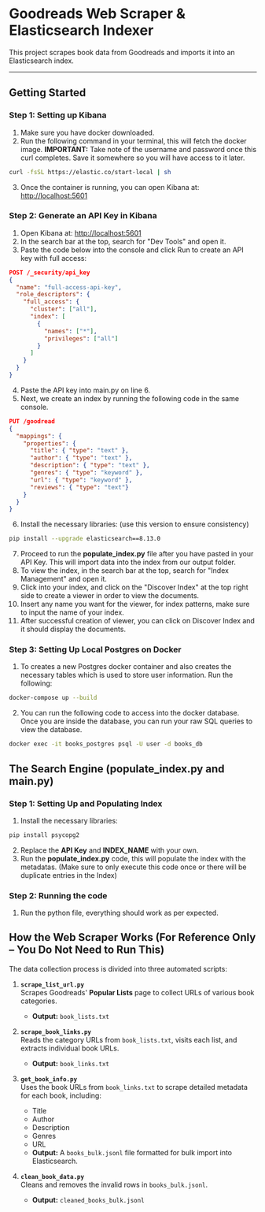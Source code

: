 # Goodreads Web Scraper & Elasticsearch Indexer

This project scrapes book data from Goodreads and imports it into an Elasticsearch index.

---

## Getting Started

### Step 1: Setting up Kibana

1. Make sure you have docker downloaded.
2. Run the following command in your terminal, this will fetch the docker image. **IMPORTANT:** Take note of the username and password once this curl completes. Save it somewhere so you will have access to it later.
```bash
curl -fsSL https://elastic.co/start-local | sh
```
3. Once the container is running, you can open Kibana at: [http://localhost:5601](http://localhost:5601)

### Step 2: Generate an API Key in Kibana

1. Open Kibana at: [http://localhost:5601](http://localhost:5601)
2. In the search bar at the top, search for "Dev Tools" and open it.
3. Paste the code below into the console and click Run to create an API key with full access:

```json
POST /_security/api_key
{
  "name": "full-access-api-key",
  "role_descriptors": {
    "full_access": {
      "cluster": ["all"],
      "index": [
        {
          "names": ["*"],
          "privileges": ["all"]
        }
      ]
    }
  }
}
```

4. Paste the API key into main.py on line 6.
5. Next, we create an index by running the following code in the same console.

```json
PUT /goodread
{
  "mappings": {
    "properties": {
      "title": { "type": "text" },
      "author": { "type": "text" },
      "description": { "type": "text" },
      "genres": { "type": "keyword" },
      "url": { "type": "keyword" },
      "reviews": { "type": "text"}
    }
  }
}
```

6. Install the necessary libraries: (use this version to ensure consistency)
```bash
pip install --upgrade elasticsearch==8.13.0 
```
7. Proceed to run the **populate_index.py** file after you have pasted in your API Key. This will import data into the index from our output folder.
8. To view the index, in the search bar at the top, search for "Index Management" and open it.
9. Click into your index, and click on the "Discover Index" at the top right side to create a viewer in order to view the documents.
10. Insert any name you want for the viewer, for index patterns, make sure to input the name of your index.
11. After successful creation of viewer, you can click on Discover Index and it should display the documents.

### Step 3: Setting Up Local Postgres on Docker

1. To creates a new Postgres docker container and also creates the necessary tables which is used to store user information. Run the following:
```bash
docker-compose up --build
```

2. You can run the following code to access into the docker database. Once you are inside the database, you can run your raw SQL queries to view the database.
```bash
docker exec -it books_postgres psql -U user -d books_db
```

## The Search Engine (populate_index.py and main.py)

### Step 1: Setting Up and Populating Index

1. Install the necessary libraries:
```bash
pip install psycopg2
```
2. Replace the **API Key** and **INDEX_NAME** with your own.
3. Run the **populate_index.py** code, this will populate the index with the metadatas. (Make sure to only execute this code once or there will be duplicate entries in the Index)

### Step 2: Running the code

1. Run the python file, everything should work as per expected.

## How the Web Scraper Works (For Reference Only – You Do Not Need to Run This)

The data collection process is divided into three automated scripts:

1. **`scrape_list_url.py`**  
   Scrapes Goodreads' **Popular Lists** page to collect URLs of various book categories.  
   - **Output:** `book_lists.txt`

2. **`scrape_book_links.py`**  
   Reads the category URLs from `book_lists.txt`, visits each list, and extracts individual book URLs.  
   - **Output:** `book_links.txt`

3. **`get_book_info.py`**  
   Uses the book URLs from `book_links.txt` to scrape detailed metadata for each book, including:  
   - Title  
   - Author  
   - Description  
   - Genres  
   - URL  
   - **Output:** A `books_bulk.jsonl` file formatted for bulk import into Elasticsearch.

4. **`clean_book_data.py`**  
   Cleans and removes the invalid rows in `books_bulk.jsonl`.
   - **Output:** `cleaned_books_bulk.jsonl`



